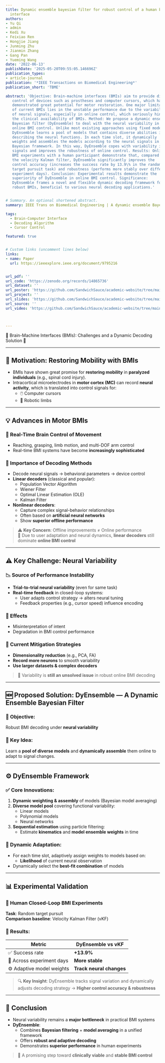 ```yaml
---
title: Dynamic ensemble bayesian filter for robust control of a human brain-machine
  interface
authors:
- Yu Qi
- admin
- Kedi Xu
- Feixiao Ren
- Hongjie Jiang
- Junming Zhu
- Jianmin Zhang
- Gang Pan
- Yueming Wang
date: '2022-06-13'
publishDate: '2025-05-20T09:55:05.146696Z'
publication_types:
- article-journal
publication: '*IEEE Transactions on Biomedical Engineering*'
publication_short: 'TBME'

abstract: 'Objective: Brain-machine interfaces (BMIs) aim to provide direct brain
   control of devices such as prostheses and computer cursors, which have
   demonstrated great potential for motor restoration. One major limitation
   of current BMIs lies in the unstable performance due to the variability
   of neural signals, especially in online control, which seriously hinders
   the clinical availability of BMIs. Method: We propose a dynamic ensemble
   Bayesian filter (DyEnsemble) to deal with the neural variability in
   online BMI control. Unlike most existing approaches using fixed models,
   DyEnsemble learns a pool of models that contains diverse abilities in
   describing the neural functions. In each time slot, it dynamically
   weights and assembles the models according to the neural signals in a
   Bayesian framework. In this way, DyEnsemble copes with variability in
   signals and improves the robustness of online control. Results: Online
   BMI experiments with a human participant demonstrate that, compared with
   the velocity Kalman filter, DyEnsemble significantly improves the
   control accuracy (increases the success rate by 13.9\% in the random
   target pursuit task) and robustness (performs more stably over different
   experiment days). Conclusion: Experimental results demonstrate the
   superiority of DyEnsemble in online BMI control. Significance:
   DyEnsemble frames a novel and flexible dynamic decoding framework for
   robust BMIs, beneficial to various neural decoding applications.'


# Summary. An optional shortened abstract.
summary: IEEE Trans on Biomedical Engineering | A dynamic ensemble Bayesian filter (DyEnsemble) is proposed to improve the robustness of online brain-machine interface (BMI) control by adaptively combining multiple neural decoding models to handle neural signal variability, showing significantly better accuracy and stability than conventional methods.

tags:
  - Brain-Computer Interface
  - Decoding Algorithm
  - Cursor Control

featured: true


# Custom links (uncomment lines below)
links:
- name: Paper
  url: https://ieeexplore.ieee.org/document/9795216


url_pdf: ''
url_code: 'https://zenodo.org/records/14865736'
url_dataset: ''
url_poster: 'https://github.com/SandwichSauce/academic-website/tree/main/content/publication/2022-tbme-dynamic/2022-tbme-dynamic-poster.pdf'
url_project: ''
url_slides: 'https://github.com/SandwichSauce/academic-website/tree/main/content/publication/2022-tbme-dynamic/2022-tbme-dynamic-slides.pdf'
url_source: ''
url_video: 'https://github.com/SandwichSauce/academic-website/tree/main/content/publication/2022-tbme-dynamic/2022-tbme-dynamic-video.mp4'



---
```


🔶 Brain-Machine Interfaces (BMIs): Challenges and a Dynamic Decoding Solution 🔶

---

## 🚀 Motivation: Restoring Mobility with BMIs

- BMIs have shown great promise for **restoring mobility** in **paralyzed individuals** (e.g., spinal cord injury).
- Intracortical microelectrodes in **motor cortex (MC)** can record **neural activity**, which is translated into control signals for:
  - 🖱️ Computer cursors  
  - 🤖 Robotic limbs

---

## 💡 Advances in Motor BMIs

### 🔄 Real-Time Brain Control of Movement
- Reaching, grasping, limb motion, and multi-DOF arm control
- Real-time BMI systems have become **increasingly sophisticated**

### 🧮 Importance of Decoding Methods
- Decode neural signals → behavioral parameters → device control
- **Linear decoders** (classical and popular):
  - Population Vector Algorithm
  - Wiener Filter
  - Optimal Linear Estimation (OLE)
  - Kalman Filter  
- **Nonlinear decoders**:
  - Capture complex signal-behavior relationships
  - Often based on **artificial neural networks**
  - Show **superior offline performance**

> ⚠️ **Key Concern**: Offline improvements ≠ Online performance  
> 🧠 Due to user adaptation and neural dynamics, **linear decoders** still dominate **online BMI control**

---

## ⚠️ Key Challenge: Neural Variability

### 📉 Source of Performance Instability
- **Trial-to-trial neural variability** (even for same task)
- **Real-time feedback** in closed-loop systems:
  - User adapts control strategy → alters neural tuning
  - Feedback properties (e.g., cursor speed) influence encoding

### 🧪 Effects
- Misinterpretation of intent  
- Degradation in BMI control performance

### 🧰 Current Mitigation Strategies
- **Dimensionality reduction** (e.g., PCA, FA)
- **Record more neurons** to smooth variability
- **Use larger datasets & complex decoders**

> 🚫 Variability is **still an unsolved issue** in robust online BMI decoding

---

## 🆕 Proposed Solution: **DyEnsemble** — A Dynamic Ensemble Bayesian Filter

### 🎯 Objective:
Robust BMI decoding under **neural variability**

### 🔧 Key Idea:
Learn a **pool of diverse models** and **dynamically assemble** them online to adapt to signal changes.

---

## ⚙️ DyEnsemble Framework

### ✅ Core Innovations:
1. **Dynamic weighting & assembly** of models (Bayesian model averaging)
2. **Diverse model pool** covering functional variability:
   - Linear models
   - Polynomial models
   - Neural networks
3. **Sequential estimation** using particle filtering:
   - Estimate **kinematics** and **model ensemble weights** in time

### 🧠 Dynamic Adaptation:
- For each time slot, adaptively assign weights to models based on:
  - **Likelihood** of current neural observation
- Dynamically select the **best-fit combination** of models

---

## 📊 Experimental Validation

### 👤 Human Closed-Loop BMI Experiments

**Task**: Random target pursuit  
**Comparison baseline**: Velocity Kalman Filter (vKF)

### 🚀 Results:
| Metric                       | DyEnsemble vs vKF      |
|-----------------------------|------------------------|
| ✅ Success rate             | **+13.9%**             |
| 📅 Across experiment days   | **More stable**        |
| ⚙️ Adaptive model weights  | **Track neural changes** |

> 🔍 **Key Insight**: DyEnsemble tracks signal variation and dynamically adjusts decoding strategy → **Higher control accuracy & robustness**

---

## 📌 Conclusion

- Neural variability remains a **major bottleneck** in practical BMI systems
- **DyEnsemble**:
  - Combines **Bayesian filtering** + **model averaging** in a unified framework
  - Offers **robust and adaptive decoding**
  - Demonstrates **superior performance** in human experiments

> 🎯 A promising step toward **clinically viable** and **stable BMI control**

